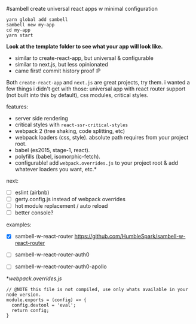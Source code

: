 #sambell
create universal react apps w minimal configuration

```
yarn global add sambell
sambell new my-app
cd my-app
yarn start
```

**Look at the template folder to see what your app will look like.**

- similar to create-react-app, but universal & configurable
- similar to next.js, but less opinionated
- came first! commit history proof :P

Both `create-react-app` and `next.js` are great projects, try them. i wanted a few things i didn't get with those: universal app with react router support (not built into this by default), css modules, critical styles.

features:
- server side rendering
- critical styles with `react-ssr-critical-styles`
- webpack 2 (tree shaking, code splitting, etc)
- webpack loaders (css, style). absolute path requires from your project root.
- babel (es2015, stage-1, react).
- polyfills (babel, isomorphic-fetch).
- configurable! add `webpack.overrides.js` to your project root & add whatever loaders you want, etc.*

next:
- [ ] eslint (airbnb)
- [ ] gerty.config.js instead of webpack overrides
- [ ] hot module replacement / auto reload
- [ ] better console?

examples:
- [x] sambell-w-react-router https://github.com/HumbleSpark/sambell-w-react-router
- [ ] sambell-w-react-router-auth0
- [ ] sambell-w-react-router-auth0-apollo


\**webpack.overrides.js*

```
// @NOTE this file is not compiled, use only whats available in your node version.
module.exports = (config) => {
  config.devtool = 'eval';
  return config;
}
```
